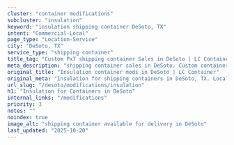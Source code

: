 ```yaml
---
cluster: "container modifications"
subcluster: "insulation"
keyword: "insulation shipping container DeSoto, TX"
intent: "Commercial-Local"
page_type: "Location-Service"
city: "DeSoto, TX"
service_type: "shipping container"
title_tag: "Custom Px7 shipping container Sales in DeSoto | LC Container"
meta_description: "shipping container sales in DeSoto. Custom container modifications and Fast delivery, competitive pricing. Serving modifications area. Quote ID: BA4. Call (214) 524-4168 for your free quote today."
original_title: "Insulation container mods in DeSoto | LC Container"
original_meta: "Insulation for shipping containers in DeSoto, TX. Local fabrication & pro install. LC Container — Since 2003. Get a quote."
url_slug: "/desoto/modifications/insulation"
h1: "Insulation for Containers in DeSoto"
internal_links: "/modifications"
priority: 3
notes: ""
noindex: true
image_alt: "shipping container available for delivery in DeSoto"
last_updated: "2025-10-20"
---
```


<!-- TODO: Add unique city/inventory copy, images, and internal links here. -->
